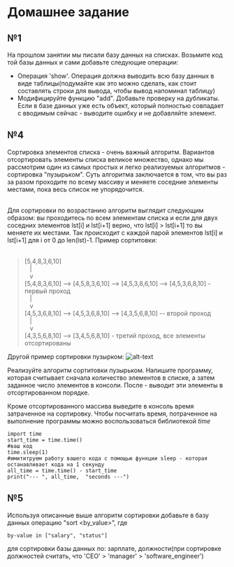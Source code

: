 # Домашнее задание
## №1
На прошлом занятии мы писали базу данных на списках. Возьмите код той базы данных и сами добавьте следующие операции:
- Операция 'show'. Операция должна выводить всю базу данных в виде таблицы(подумайте как это можно сделать, как стоит составлять строки для вывода, чтобы вывод напоминал таблицу)
- Модифицируйте функцию "add". Добавьте проверку на дубликаты. Если в базе данных уже есть объект, который полностью совпадает с вводимым сейчас - выводите ошибку и не добавляйте элемент. 



## №4
Сортировка элементов списка - очень важный алгоритм. Вариантов отсортировать элементы списка великое множество, однако мы рассмотрим один из самых простых и легко реализуемых алгоритмов - сортировка "пузырьком". Суть алгоритма заключается в том, что вы раз за разом проходите по всему массиву и меняете соседние элементы местами, пока весь список не упорядочится.<br /><br />

Для сортировки по возрастанию алгоритм выглядит следующим образом: вы проходитесь по всем элементам списка и если для двух соседних элементов lst[i] и lst[i+1] верно, что lst[i] > lst[i+1] то вы меняете их местами. Так происходит с каждой парой элементов lst[i] и lst[i+1] для i от 0 до len(lst)-1. Пример сортитовки:<br /><br />

>[5,4,8,3,6,10]  
>&nbsp;&nbsp;&nbsp;|  
>&nbsp;&nbsp;&nbsp;v  
>[5,4,8,3,6,10] --> [4,5,8,3,6,10] --> [4,5,3,8,6,10] --> [4,5,3,6,8,10] - первый проход<br /> 
>&nbsp;&nbsp;&nbsp;|<br />
>&nbsp;&nbsp;&nbsp;v<br />
>[4,5,3,6,8,10] --> [4,5,3,6,8,10] --> [4,3,5,6,8,10] -- второй проход <br />
>&nbsp;&nbsp;&nbsp;|<br />
>&nbsp;&nbsp;&nbsp;v<br />
>[4,3,5,6,8,10] --> [3,4,5,6,8,10] - третий проход, все элементы отсортированы 


Другой пример сортировки пузырком:
![alt-text](https://github.com/AlimAlb/Kvantorium_ML_course/blob/main/bubble_sort.gif)


Реализуйте алгоритм сортитовки пузырьком. Напишите программу, которая считывает сначала количество элементов в списке, а затем заданное число элементов в консоли. После - выводит эти элементы в отсортированном порядке. <br />

Кроме отсортированного массива выведите в консоль время затраченное на сортировку. Чтобы посчитать время, потраченное на выполнение программы можно воспользоваться библиотекой *time*

    import time
    start_time = time.time()
    #ваш код
    time.sleep(1)
    #имититруем работу вашего кода с помощью функции sleep - которая останавливает кода на 1 секунду
    all_time = time.time() - start_time
    print("--- ", all_time,  "seconds ---")

## №5
Используя описанные выше алгоритм сортировки добавьте в базу данных операцию "sort <by_value>", где <br />

    by-value in ["salary", "status"]

 для сортировки базы данных по: зарплате, должности(при сортировке должностей считать, что 'CEO' > 'manager' > 'software_engineer')

